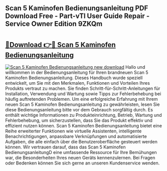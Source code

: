 ## Scan 5 Kaminofen Bedienungsanleitung PDF Download Free - Part-vTl User Guide Repair - Service Owner Edition 9ZKQm

# <h2><a href="http://df1sty.blite.top/?on=Scan+5+Kaminofen+Bedienungsanleitung">🔗Download 👉🔴 Scan 5 Kaminofen Bedienungsanleitung</a></h2>

[![Scan 5 Kaminofen Bedienungsanleitung new download](https://i.imgur.com/lujVjoI.png)](http://df1sty.blite.top/?on=Scan+5+Kaminofen+Bedienungsanleitung)
Hallo und willkommen in der Bedienungsanleitung für Ihren brandneuen Scan 5 Kaminofen Bedienungsanleitung. Dieses Handbuch wurde speziell entwickelt, um Sie mit den Merkmalen, Funktionen und Vorteilen Ihres Produkts vertraut zu machen. Sie finden Schritt-für-Schritt-Anleitungen für Installation, Verwendung und Wartung sowie Tipps zur Fehlerbehebung bei häufig auftretenden Problemen. Um eine erfolgreiche Erfahrung mit Ihrem neuen Scan 5 Kaminofen Bedienungsanleitung zu gewährleisten, lesen Sie diese Bedienungsanleitung bitte vor dem Gebrauch sorgfältig durch. Es enthält wichtige Informationen zu Produkteinrichtung, Betrieb, Wartung und Fehlerbehebung, um sicherzustellen, dass Sie das Produkt effektiv und effizient nutzen können. Scan 5 Kaminofen Bedienungsanleitung bietet eine Reihe erweiterter Funktionen wie virtuelle Assistenten, intelligente Benachrichtigungen, anpassbare Verknüpfungen und automatisierte Aufgaben, die alle einfach über die Benutzeroberfläche gesteuert werden können. Wir vertrauen darauf, dass das Scan 5 Kaminofen BedienungsanleitungD eine umfassende Ressource für Ihre Bemühungen war, die Besonderheiten Ihres neuen Geräts kennenzulernen. Bei Fragen oder Bedenken können Sie sich gerne an unseren Kundenservice wenden.
